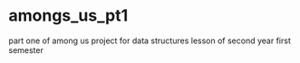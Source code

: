 # amongs_us_pt1
part one of among us project for data structures lesson of second year first semester
